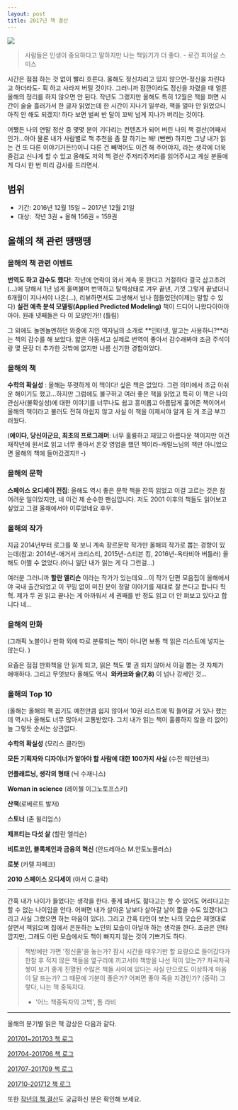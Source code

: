 ```yaml
---
layout: post
title: 2017년 책 결산
---
```


![](https://cojette.files.wordpress.com/2017/12/25508203_10155315144887449_3565305010887937641_n.jpg)

>사람들은 인생이 중요하다고 말하지만 나는 책읽기가 더 좋다. - 로건 피어살 스미스

시간은 점점 하는 것 없이 빨리 흐른다. 올해도 정신차리고 있지 않으면-정신을 차린다고 하더라도- 휙 하고 사라져 버릴 것이다. 그러니까 잠깐이라도 정신을 차렸을 때 얼른 올해의 정리를 하지 않으면 안 된다. 작년도 그랬지만 올해도 특히 12월은 책을 펴면 시간이 술술 흘러가서 한 글자 읽었는데 한 시간이 지나기 일쑤라, 책을 얼마 안 읽었으니 아직 안 해도 되겠지! 하다 보면 벌써 반 달이 꼬박 넘게 지나가 버리는 것이다.

어쨌든 나의 연말 정산 중 몇몇 분이 기다리는 컨텐츠가 되어 버린 나의 책 결산(어째서인가...아아 물론 내가 사람별로 책 추천을 좀 잘 하기는 해! (뻔뻔) 하지만 그냥 내가 읽는 건 또 다른 이야기거든!!)이니 다른 건 빼먹어도 이건 해 주어야지, 라는 생각에 더욱 즐겁고 신나게 할 수 있고 올해도 저의 책 결산 주저리주저리를 읽어주시고 계실 분들에게 다시 한 번 미리 감사를 드리면서.

## 범위
* 기간: 2016년 12월 15일 ~ 2017년 12월 21일
* 대상:  작년 3권 + 올해 156권 = 159권

## 올해의 책 관련 땡땡땡
### 올해의 책 관련 이벤트
**번역도 하고 감수도 했다!**: 작년에 연락이 와서 계속 못 한다고 거절하다 결국 삼고초려(...)에 당해서 1년 넘게 울며불며 번역하고 탈력상태로 겨우 끝낸, 기껏 그렇게 끝냈더니 6개월이 지나서야 나온(...), 리뷰하면서도 고생해서 넘나 힘들었던(이제는 말할 수 있다) **실전 예측 분석 모델링(Applied Predicted Modeling)** 책이 드디어 나왔다아아아아아. 원래 넷째들은 다 이 모양인가!! (틀림)

그 외에도 놀멘놀멘하던 와중에 지인 역자님의 소개로 **인터넷, 알고는 사용하니?**라는 책의 감수를 해 보았다. 얇은 아동서고 실제로 번역이 좋아서 감수래봐야 조금 주석이랑 몇 문장 더 추가한 것밖에 없지만 나름 신기한 경험이었다.

### 올해의 책
**수학의 확실성** : 올해는 뚜렷하게 이 책이다! 싶은 책은 없었다. 그런 의미에서 조금 아쉬운 해이기도 했고...하지만 그럼에도 불구하고 여러 좋은 책을 읽었고 특히 이 책은 나의 관심사(불확실성)에 대한 이야기를 너무나도 쉽고 흥미롭고 아름답게 훑어준 책이어서 올해의 책이라고 불러도 전혀 아쉽지 않고 사실 이 책을 이제서야 알게 된 게 조금 부끄러웠다.

(**에이다, 당신이군요, 최초의 프로그래머**: 너무 훌륭하고 재밌고 아름다운 책이지만 이건 재작년에 원서로 읽고 너무 좋아서 온갖 영업을 했던 책이라-캐럴느님의 책만 아니었으면 올해의 책에 들어갔겠지!! -)

### 올해의 문학
**스페이스 오디세이 전집**: 올해도 역시 좋은 문학 책을 잔뜩 읽었고 이걸 고르는 것은 참 어려운 일이었지만, 네 이건 제 순수한 팬심입니다. 저도 2001 이후의 책들도 읽어보고 싶었고 그걸 올해에서야 이루었네요 후우.

### 올해의 작가
지금 2014년부터 로그를 쭉 보니 계속 장르문학 작가만 올해의 작가로 뽑는 경향이 있는데(참고: 2014년-애거서 크리스티, 2015년-스티븐 킹, 2016년-옥타비아 버틀러) 올해도 어쩔 수 없었다.(아니 일단 내가 읽는 게 다 그런걸...)

여러분 그러니까 **할란 엘리슨** 이라는 작가가 있는데요...이 작가 단편 모음집이 올해에서야 국내 출간되었고 이 꾸밈 없이 미친 분이 정말 이야기를 제대로 잘 쓴다고 합니다 헉헉. 제가 두 권 읽고 끝나는 게 아까워서 세 권째를 반 정도 읽고 더 안 펴보고 있다고 합니다 네...

### 올해의 만화
(그래픽 노블이나 만화 외에 따로 분류되는 책이 아니면 보통 책 읽은 리스트에 넣지는 않는다. )

요즘은 점점 만화책을 안 읽게 되고, 읽은 책도 몇 권 되지 않아서 이걸 뽑는 것 자체가 애매하다. 그리고 무엇보다 올해도 역시  **와카코와 술(7,8)** 이 넘나 강세인 것…

### 올해의 Top 10
(올해는 올해의 책 꼽기도 예전만큼 쉽지 않아서 10권 리스트에 뭐 들어갈 거 있나 했는데 역시나 올해도 너무 많아서 고통받았다. 그치 내가 읽는 책이 훌륭하지 않을 리 없어)
늘 그렇듯 순서는 상관없다. 

**수학의 확실성** (모리스 클라인)

**모든 기획자와 디자이너가 알아야 할 사람에 대한 100가지 사실** (수잔 웨인쉔크)

**언플래트닝, 생각의 형태** (닉 수재니스)

**Woman in science** (레이첼 이그노토프스키)

**산책**(로베르트 발저)

**스토너** (존 윌리엄스)

**제프티는 다섯 살** (할란 엘리슨)

**비트코인, 블록체인과 금융의 혁신** (안드레아스 M.안토노풀러스)

**로봇** (카렐 차페크)

**2010 스페이스 오디세이** (아서 C.클락)

----

간혹 내가 나이가 들었다는 생각을 한다. 좋게 봐서도 젊다고는 할 수 있어도 어리다고는 할 수 없는 나이임을 안다. 어쩌면 내가 살아온 날보다 살아갈 날이 짧을 수도 있겠다(그리고 사실 그랬으면 하는 마음이 있다). 그리고 간혹 타인이 보는 나의 모습은 제멋대로 살면서 책읽으며 집에서 은둔하는 노인의 모습이 아닐까 하는 생각을 한다. 조금은 안타깝지만, 그래도 이런 모습에서도 책이 빠지지 않는 것이 기쁘기도 하다.

>책방에만 가면 '정신줄'을 놓는가? 잠시 시간을 때우기만 할 요량으로 들어갔다가 한참 후 적지 않은 책들을 옆구리에 끼고서야 책방을 나선 적이 있는가? 차곡차곡 쌓여 보기 좋게 진열된 수많은 책들 사이에 있다는 사실 만으로도 이상하게 마음이 달 뜨는가? 그 때문에 기분이 좋은가? 어쩌면 좋아 죽을 지경인가? (중략)
>그렇다, 나는 책 중독자다.
> - '어느 책중독자의 고백', 톰 라비

---
올해의 분기별 읽은 책 감상은 다음과 같다.

[201701~201703 책 로그](https://cojette.github.io/bookreview2017-1/)

[201704-201706 책 로그](https://cojette.github.io/bookreview2017-2/)

[201707-201709 책 로그](https://cojette.github.io/bookreview2017-3/)

[201710-201712 책 로그](https://cojette.github.io/bookreview2017-4/)

또한 [작년의 책 결산](https://cojette.github.io/bookreview2016/)도 궁금하신 분은 확인해 보세요.
